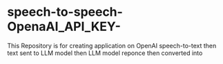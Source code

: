 # speech-to-speech-OpenaAI_API_KEY-
This Repository is for creating application on OpenAI speech-to-text then text sent to LLM model then LLM model reponce then converted into 

